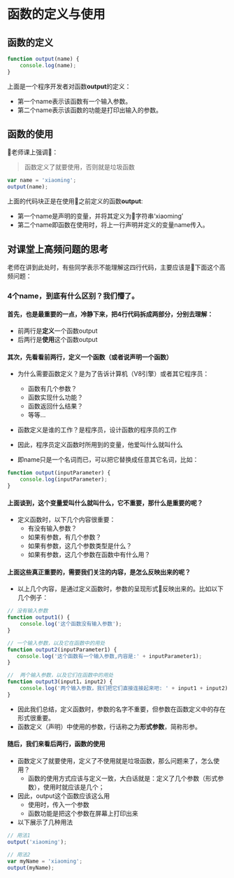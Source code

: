 # 函数的定义与使用
## 函数的定义
```javascript
function output(name) {
    console.log(name);
}
```
上面是一个程序开发者对函数**output**的定义：
* 第一个name表示该函数有一个输入参数。
* 第二个name表示该函数的功能是打印出输入的参数。

## 函数的使用
老师课上强调：
> 函数定义了就要使用，否则就是垃圾函数

```javascript
var name = 'xiaoming';
output(name);
```
上面的代码块正是在使用之前定义的函数**output**:
* 第一个name是声明的变量，并将其定义为字符串‘xiaoming’
* 第二个name即函数在使用时，将上一行声明并定义的变量name传入。

## 对课堂上高频问题的思考
老师在讲到此处时，有些同学表示不能理解这四行代码，主要应该是下面这个高频问题：
### 4个name，到底有什么区别？我们懵了。
#### 首先，也是最重要的一点，冷静下来，把4行代码拆成两部分，分别去理解：
* 前两行是**定义**一个函数output
* 后两行是**使用**这个函数output
#### 其次，先看看前两行，定义一个函数（或者说声明一个函数）
* 为什么需要函数定义？是为了告诉计算机（V8引擎）或者其它程序员：
    * 函数有几个参数？
    * 函数实现什么功能？
    * 函数返回什么结果？
    * 等等...
    
* 函数定义是谁的工作？是程序员，设计函数的程序员的工作
* 因此，程序员定义函数时所用到的变量，他爱叫什么就叫什么
* 即name只是一个名词而已，可以把它替换成任意其它名词，比如：
```javascript
function output(inputParameter) {
    console.log(inputParameter);
}
```
#### 上面谈到，这个变量爱叫什么就叫什么，它不重要，那什么是重要的呢？
* 定义函数时，以下几个内容很重要：
    * 有没有输入参数？
    * 如果有参数，有几个参数？
    * 如果有参数，这几个参数类型是什么？
    * 如果有参数，这几个参数在函数中有什么用？
#### 上面这些真正重要的，需要我们关注的内容，是怎么反映出来的呢？ 
* 以上几个内容，是通过定义函数时，参数的呈现形式反映出来的。比如以下几个例子：
```javascript
// 没有输入参数
function output1() {
    console.log('这个函数没有输入参数');
}

// 一个输入参数，以及它在函数中的用处
function output2(inputParameter1) {
   console.log('这个函数有一个输入参数,内容是:' + inputParameter1);
}

//  两个输入参数，以及它们在函数中的用处
function output3(input1，input2) {
    console.log('两个输入参数，我们把它们直接连接起来吧: ' + input1 + input2);
}
```
* 因此我们总结，定义函数时，参数的名字不重要，但参数在函数定义中的存在形式很重要。
* 函数定义（声明）中使用的参数，行话称之为**形式参数**，简称形参。
#### 随后，我们来看后两行，函数的使用
* 函数定义了就要使用，定义了不使用就是垃圾函数，那么问题来了，怎么使用？
    * 函数的使用方式应该与定义一致，大白话就是：定义了几个参数（形式参数），使用时就应该是几个；
* 因此，output这个函数应该这么用
    * 使用时，传入一个参数
    * 函数功能是把这个参数在屏幕上打印出来
* 以下展示了几种用法
```javascript
// 用法1
output('xiaoming');

// 用法2
var myName = 'xiaoming';
output(myName);
```   



